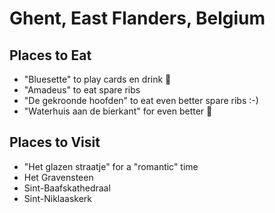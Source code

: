 # Ghent, East Flanders, Belgium

## Places to Eat
- "Bluesette" to play cards en drink :beers:
- "Amadeus" to eat spare ribs
- "De gekroonde hoofden" to eat even better spare ribs :-)
- "Waterhuis aan de bierkant" for even better :beers:

## Places to Visit
- "Het glazen straatje" for a "romantic" time
- Het Gravensteen
- Sint-Baafskathedraal
- Sint-Niklaaskerk
